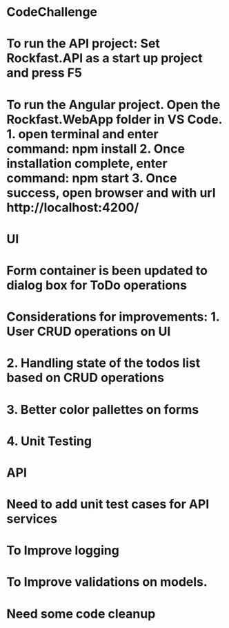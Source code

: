 # CodeChallenge

# To run the API project: Set Rockfast.API as a start up project and press F5

# To run the Angular project. Open the Rockfast.WebApp folder in VS Code. 1. open terminal and enter command: npm install 2. Once installation complete, enter command: npm start 3. Once success, open browser and with url http://localhost:4200/

# UI

# Form container is been updated to dialog box for ToDo operations

# Considerations for improvements: 1. User CRUD operations on UI

# 2. Handling state of the todos list based on CRUD operations

# 3. Better color pallettes on forms

# 4. Unit Testing

# API

# Need to add unit test cases for API services

# To Improve logging

# To Improve validations on models.

# Need some code cleanup
